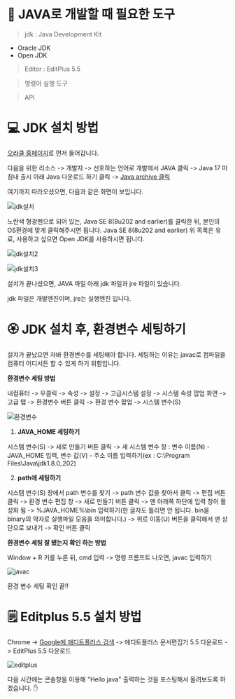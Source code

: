 # 🧰 JAVA로 개발할 때 필요한 도구 

> jdk : Java Development Kit
- Oracle JDK
- Open JDK

> Editor : EditPlus 5.5

> 명령어 실행 도구

> API



# 💻 JDK 설치 방법 

[오라클 홈페이지](https://www.oracle.com/kr/index.html)로 먼저 들어갑니다.

다음을 위한 리소스 -> 개발자 -> 선호하는 언어로 개발에서 JAVA 클릭 
-> Java 17 마침내 출시 아래 Java 다운로드 하기 클릭 -> [Java archive 클릭](https://www.oracle.com/java/technologies/downloads/archive/)

여기까지 따라오셨으면, 다음과 같은 화면이 보입니다.

![jdk설치](https://user-images.githubusercontent.com/81727895/151665575-a2aa2ad9-1191-4925-8341-54419c4f8870.JPG)


노란색 형광펜으로 되어 있는, Java SE 8(8u202 and earlier)를 클릭한 뒤, 본인의 OS환경에 맞게 클릭해주시면 됩니다.
Java SE 8(8u202 and earlier) 위 목록은 유료, 사용하고 싶으면 Open JDK를 사용하시면 됩니다.

![jdk설치2](https://user-images.githubusercontent.com/81727895/151665670-2877353d-8a0e-4aac-9878-c3af16de5b2e.JPG)

![jdk설치3](https://user-images.githubusercontent.com/81727895/151665674-c3453274-a7cb-489c-982a-92e5b484948b.JPG)


설치가 끝나셨으면, JAVA 파일 아래 jdk 파일과 jre 파일이 있습니다.

jdk 파일은 개발엔진이며, jre는 실행엔진 입니다.


# 🏵️ JDK 설치 후, 환경변수 세팅하기 

설치가 끝났으면 자바 환경변수를 세팅해야 합니다. 세팅하는 이유는 javac로 컴파일을 컴퓨터 어디서든 할 수 있게 하기 위함입니다.

**환경변수 세팅 방법**


내컴퓨터 -> 우클릭 -> 속성 -> 설정 -> 고급시스템 설정 -> 시스템 속성 팝업 화면 
-> 고급 탭 -> 환경변수 버튼 클릭 -> 환경 변수 팝업 -> 시스템 변수(S)

![환경변수](https://user-images.githubusercontent.com/81727895/151665811-373c184e-5cc3-46be-885a-cfe852a29f43.JPG)


1. **JAVA_HOME 세팅하기**

시스템 변수(S) -> 새로 만들기 버튼 클릭 
-> 새 시스템 변수 창 : 변수 이름(N) - JAVA_HOME 입력, 변수 값(V) - 주소 이름 입력하기(ex  : C:\Program Files\Java\jdk1.8.0_202)

2. **path에 세팅하기**

시스템 변수(S) 창에서 path 변수를 찾기 -> path 변수 값을 찾아서 클릭 -> 편집 버튼 클릭 
-> 환경 변수 편집 창 -> 새로 만들기 버튼 클릭 -> 맨 아래쪽 하단에 입력 창이 활성화 됨 
-> %JAVA_HOME%\bin 입력하기(한 글자도 틀리면 안 됩니다. bin을 binary의 약자로 실행파일 모음을 의미합니다.)
-> 위로 이동(U) 버튼을 클릭해서 맨 상단으로 보내기 -> 확인 버튼 클릭

**환경변수 세팅 잘 됐는지 확인 하는 방법**


Window + R 키를 누른 뒤, cmd 입력 -> 명령 프롬프트 나오면, javac 입력하기

![javac](https://user-images.githubusercontent.com/81727895/151666076-e640ff31-1971-4a01-8b81-1de9b6e35a25.JPG)


환경 변수 세팅 확인 끝!!


# 🗒️ Editplus 5.5 설치 방법 

Chrome -> [Google에 에디트플러스 검색](https://www.editplus.com/kr/) -> 에디트플러스 문서편집기 5.5 다운로드
-> EditPlus 5.5 다운로드

![editplus](https://user-images.githubusercontent.com/81727895/151666201-20aa4f3b-270b-4663-b4d2-5ec49fa6c426.JPG)



다음 시간에는 콘솔창을 이용해 "Hello java" 출력하는 것을 포스팅해서 올려보도록 하겠습니다. ✋
